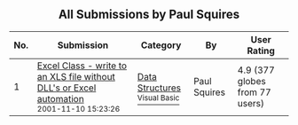 ﻿<div align="center">

## All Submissions by Paul Squires

</div>

No.  | Submission | Category | By   | User Rating
---- | ---------- | -------- | ---- | -----------
1 | [Excel Class \- write to an XLS file without DLL's or Excel automation<br /><sup>2001-11-10 15:23:26</sup>](https://github.com/Planet-Source-Code/paul-squires-excel-class-write-to-an-xls-file-without-dll-s-or-excel-automation__1-11898) | [Data Structures<br /><sup>Visual Basic</sup>](../ByCategory/data-structures__1-33.md) | Paul Squires | 4.9 (377 globes from 77 users)
